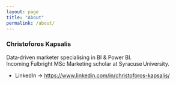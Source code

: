 ```yaml
---
layout: page
title: "About"
permalink: /about/
---
```


### Christoforos Kapsalis  

Data‑driven marketer specialising in BI & Power BI.  
Incoming Fulbright MSc Marketing scholar at Syracuse University.

* LinkedIn → <https://www.linkedin.com/in/christoforos-kapsalis/>  